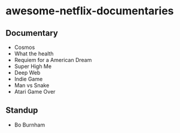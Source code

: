 # awesome-netflix-documentaries

## Documentary

- Cosmos
- What the health
- Requiem for a American Dream
- Super High Me
- Deep Web
- Indie Game
- Man vs Snake
- Atari Game Over

## Standup

- Bo Burnham

